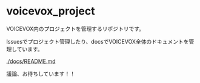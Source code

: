 # voicevox_project
VOICEVOX内のプロジェクトを管理するリポジトリです。

Issuesでプロジェクト管理したり、docsでVOICEVOX全体のドキュメントを管理しています。

[./docs/README.md](VOICEVOX全体ドキュメント)

議論、お待ちしています！！
